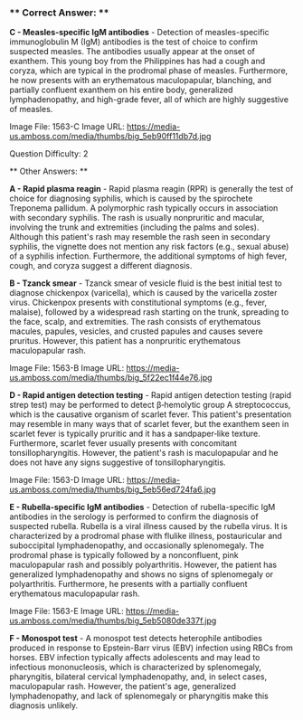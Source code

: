 ### ** Correct Answer: **

**C - Measles-specific IgM antibodies** - Detection of measles-specific immunoglobulin M (IgM) antibodies is the test of choice to confirm suspected measles. The antibodies usually appear at the onset of exanthem. This young boy from the Philippines has had a cough and coryza, which are typical in the prodromal phase of measles. Furthermore, he now presents with an erythematous maculopapular, blanching, and partially confluent exanthem on his entire body, generalized lymphadenopathy, and high-grade fever, all of which are highly suggestive of measles.

Image File: 1563-C
Image URL: https://media-us.amboss.com/media/thumbs/big_5eb90ff11db7d.jpg

Question Difficulty: 2

** Other Answers: **

**A - Rapid plasma reagin** - Rapid plasma reagin (RPR) is generally the test of choice for diagnosing syphilis, which is caused by the spirochete Treponema pallidum. A polymorphic rash typically occurs in association with secondary syphilis. The rash is usually nonpruritic and macular, involving the trunk and extremities (including the palms and soles). Although this patient's rash may resemble the rash seen in secondary syphilis, the vignette does not mention any risk factors (e.g., sexual abuse) of a syphilis infection. Furthermore, the additional symptoms of high fever, cough, and coryza suggest a different diagnosis.

**B - Tzanck smear** - Tzanck smear of vesicle fluid is the best initial test to diagnose chickenpox (varicella), which is caused by the varicella zoster virus. Chickenpox presents with constitutional symptoms (e.g., fever, malaise), followed by a widespread rash starting on the trunk, spreading to the face, scalp, and extremities. The rash consists of erythematous macules, papules, vesicles, and crusted papules and causes severe pruritus. However, this patient has a nonpruritic erythematous maculopapular rash.

Image File: 1563-B
Image URL: https://media-us.amboss.com/media/thumbs/big_5f22ec1f44e76.jpg

**D - Rapid antigen detection testing** - Rapid antigen detection testing (rapid strep test) may be performed to detect β‑hemolytic group A streptococcus, which is the causative organism of scarlet fever. This patient's presentation may resemble in many ways that of scarlet fever, but the exanthem seen in scarlet fever is typically pruritic and it has a sandpaper‑like texture. Furthermore, scarlet fever usually presents with concomitant tonsillopharyngitis. However, the patient's rash is maculopapular and he does not have any signs suggestive of tonsillopharyngitis.

Image File: 1563-D
Image URL: https://media-us.amboss.com/media/thumbs/big_5eb56ed724fa6.jpg

**E - Rubella-specific IgM antibodies** - Detection of rubella-specific IgM antibodies in the serology is performed to confirm the diagnosis of suspected rubella. Rubella is a viral illness caused by the rubella virus. It is characterized by a prodromal phase with flulike illness, postauricular and suboccipital lymphadenopathy, and occasionally splenomegaly. The prodromal phase is typically followed by a nonconfluent, pink maculopapular rash and possibly polyarthritis. However, the patient has generalized lymphadenopathy and shows no signs of splenomegaly or polyarthritis. Furthermore, he presents with a partially confluent erythematous maculopapular rash.

Image File: 1563-E
Image URL: https://media-us.amboss.com/media/thumbs/big_5eb5080de337f.jpg

**F - Monospot test** - A monospot test detects heterophile antibodies produced in response to Epstein-Barr virus (EBV) infection using RBCs from horses. EBV infection typically affects adolescents and may lead to infectious mononucleosis, which is characterized by splenomegaly, pharyngitis, bilateral cervical lymphadenopathy, and, in select cases, maculopapular rash. However, the patient's age, generalized lymphadenopathy, and lack of splenomegaly or pharyngitis make this diagnosis unlikely.

